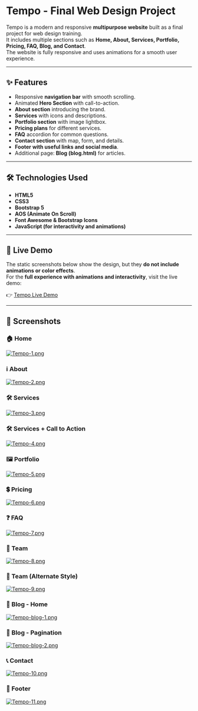# Tempo - Final Web Design Project

Tempo is a modern and responsive **multipurpose website** built as a final project for web design training.  
It includes multiple sections such as **Home, About, Services, Portfolio, Pricing, FAQ, Blog, and Contact**.  
The website is fully responsive and uses animations for a smooth user experience.  

---

## ✨ Features
- Responsive **navigation bar** with smooth scrolling.
- Animated **Hero Section** with call-to-action.
- **About section** introducing the brand.
- **Services** with icons and descriptions.
- **Portfolio section** with image lightbox.
- **Pricing plans** for different services.
- **FAQ** accordion for common questions.
- **Contact section** with map, form, and details.
- **Footer with useful links and social media**.
- Additional page: **Blog (blog.html)** for articles.

---

## 🛠️ Technologies Used
- **HTML5**
- **CSS3**
- **Bootstrap 5**
- **AOS (Animate On Scroll)**
- **Font Awesome & Bootstrap Icons**
- **JavaScript (for interactivity and animations)**

---

## 🚀 Live Demo
The static screenshots below show the design, but they **do not include animations or color effects**.  
For the **full experience with animations and interactivity**, visit the live demo:  

👉 [Tempo Live Demo](https://nouryounis666.github.io/NTI-Web-Design-Final-Project-/)

---

## 📸 Screenshots

### 🏠 Home
[![Tempo-1.png](https://i.postimg.cc/K8TkgmFQ/Tempo-1.png)](https://postimg.cc/3kKJs5kD)

### ℹ️ About
[![Tempo-2.png](https://i.postimg.cc/43Zd7tWN/Tempo-2.png)](https://postimg.cc/w1fHntKS)

### 🛠️ Services
[![Tempo-3.png](https://i.postimg.cc/W4n4M3ym/Tempo-3.png)](https://postimg.cc/QBFsDXhV)

### 🛠️ Services + Call to Action
[![Tempo-4.png](https://i.postimg.cc/4xv4gyXC/Tempo-4.png)](https://postimg.cc/JsnC31yK)

### 🖼️ Portfolio
[![Tempo-5.png](https://i.postimg.cc/QtzhbWJ7/Tempo-5.png)](https://postimg.cc/WF0BpzKp)

### 💲 Pricing
[![Tempo-6.png](https://i.postimg.cc/5tx4NJtX/Tempo-6.png)](https://postimg.cc/fVrnB6ms)

### ❓ FAQ
[![Tempo-7.png](https://i.postimg.cc/MTHzVYVx/Tempo-7.png)](https://postimg.cc/FdttQ3Tn)

### 👥 Team
[![Tempo-8.png](https://i.postimg.cc/JtVmwVg4/Tempo-8.png)](https://postimg.cc/8fHxW3Nq)

### 👥 Team (Alternate Style)
[![Tempo-9.png](https://i.postimg.cc/TYMpMZnD/Tempo-9.png)](https://postimg.cc/bdgz1VCy)

### 📰 Blog - Home
[![Tempo-blog-1.png](https://i.postimg.cc/gjPsZgLB/Tempo-blog-1.png)](https://postimg.cc/tZ2F0t5h)

### 📰 Blog - Pagination
[![Tempo-blog-2.png](https://i.postimg.cc/FzgZg0jF/Tempo-blog-2.png)](https://postimg.cc/Fkz3hdWw)

### 📞 Contact
[![Tempo-10.png](https://i.postimg.cc/fR5Ldypc/Tempo-10.png)](https://postimg.cc/dhkwPsq3)

### 🔻 Footer
[![Tempo-11.png](https://i.postimg.cc/QdjCV14N/Tempo-11.png)](https://postimg.cc/N5PBz9vZ)
